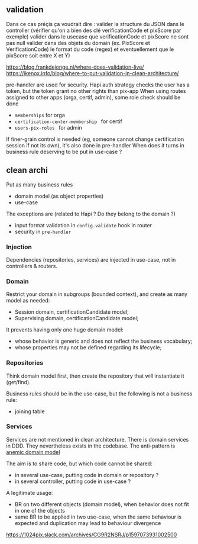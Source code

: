 ## validation

Dans ce cas préçis ça voudrait dire :
valider la structure du JSON dans le controller (vérifier qu'on a bien des clé verificationCode et pixScore par exemple)
valider dans le usecase que verificationCode et pixScore ne sont pas null
valider dans des objets du domain (ex. PixScore et VerificationCode) le format du code (regex) et eventuellement que le pixScore soit entre X et Y)

https://blog.frankdejonge.nl/where-does-validation-live/
https://ikenox.info/blog/where-to-put-validation-in-clean-architecture/

pre-handler are used for security. 
Hapi auth strategy checks the user has a token, but the token grant no other rights than pix-app
When using routes assigned to other apps (orga, certif, admin), some role check should be done
- `memberships` for orga
- `certification-center-membership ` for certif
- `users-pix-roles ` for admin

If finer-grain control is needed (eg, someone cannot change certification session if not its own), it's also done in pre-handler
When does it turns in business rule deserving to be put in use-case ?


## clean archi

Put as many business rules 
- domain model (as object properties)
- use-case

The exceptions are (related to Hapi ? Do they belong to the domain ?)
- input format validation in `config.validate` hook in router
- security in `pre-handler` 

### Injection
Dependencies (repositories, services) are injected in use-case, not in controllers & routers.

### Domain
Restrict your domain in subgroups (bounded context), and create as many model as needed:
- Session domain, certificationCandidate model;
- Supervising domain, certificationCandidate model;

It prevents having only one huge domain model:
- whose behavior is generic and does not reflect the business vocabulary;  
- whose properties may not be defined regarding its lifecycle;
 
### Repositories
Think domain model first, then create the repository that will instantiate it (get/find).

Business rules should be in the use-case, but the following is not a business rule:
- joining table



### Services
Services are not mentioned in clean architecture. There is domain services in DDD. 
They nevertheless exists in the codebase. The anti-pattern is [anemic domain model](https://martinfowler.com/bliki/AnemicDomainModel.html) 

The aim is to share code, but which code cannot be shared:
- in several use-case, putting code in domain or repository ?
- in several controller, putting code in use-case ?

A legitimate usage:
- BR on two different objects (domain model), when behavior does not fit in one of the objects
- same BR to be applied in two use-case, when the same behaviour is expected and duplication may lead to behaviour divergence 

https://1024pix.slack.com/archives/CG9R2NSRJ/p1597073931002500
